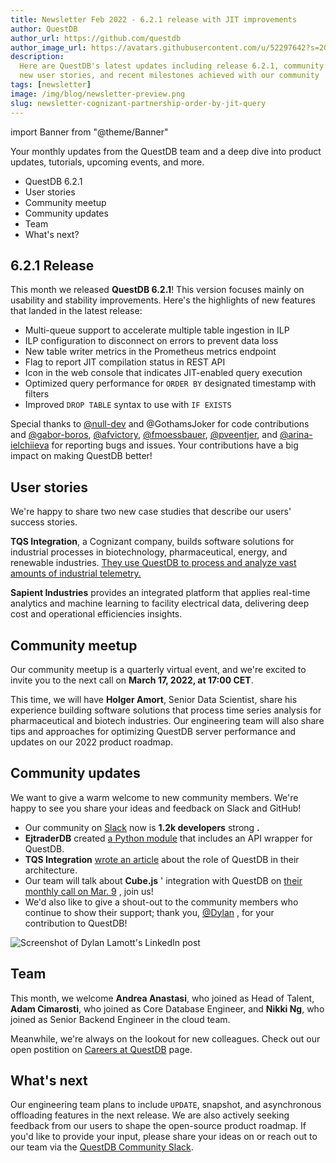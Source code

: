 ```yaml
---
title: Newsletter Feb 2022 - 6.2.1 release with JIT improvements
author: QuestDB
author_url: https://github.com/questdb
author_image_url: https://avatars.githubusercontent.com/u/52297642?s=200&v=4
description:
  Here are QuestDB's latest updates including release 6.2.1, community meetup,
  new user stories, and recent milestones achieved with our community
tags: [newsletter]
image: /img/blog/newsletter-preview.png
slug: newsletter-cognizant-partnership-order-by-jit-query
---
```


import Banner from "@theme/Banner"

<Banner
  alt="Image of QuestDB logo"
  src="/img/blog/newsletter.png"
  width={692}
  height={200}
/>

Your monthly updates from the QuestDB team and a deep dive into product updates,
tutorials, upcoming events, and more.

- QuestDB 6.2.1
- User stories
- Community meetup
- Community updates
- Team
- What's next?

## 6.2.1 Release

This month we released **QuestDB 6.2.1**! This version focuses mainly on
usability and stability improvements. Here's the highlights of new features that
landed in the latest release:

- Multi-queue support to accelerate multiple table ingestion in ILP
- ILP configuration to disconnect on errors to prevent data loss
- New table writer metrics in the Prometheus metrics endpoint
- Flag to report JIT compilation status in REST API
- Icon in the web console that indicates JIT-enabled query execution
- Optimized query performance for `ORDER BY` designated timestamp with filters
- Improved `DROP TABLE` syntax to use with `IF EXISTS`

Special thanks to [@null-dev](https://github.com/null-dev) and
@GothamsJoker for code contributions and
[@gabor-boros](https://github.com/gabor-boros),
[@afvictory](https://github.com/afvictory),
[@fmoessbauer](https://github.com/fmoessbauer),
[@pveentjer](https://github.com/pveentjer), and
[@arina-ielchiieva](https://github.com/arina-ielchiieva) for reporting bugs and
issues. Your contributions have a big impact on making QuestDB better!

## User stories

We're happy to share two new case studies that describe our users' success
stories.

**TQS Integration**, a Cognizant company, builds software solutions for
industrial processes in biotechnology, pharmaceutical, energy, and renewable
industries.
[They use QuestDB to process and analyze vast amounts of industrial telemetry.](/case-study/tqs-integration/)

**Sapient Industries** provides an integrated platform that applies real-time
analytics and machine learning to facility electrical data, delivering deep cost
and operational efficiencies insights.

## Community meetup

Our community meetup is a quarterly virtual event, and we're excited to invite
you to the next call on **March 17, 2022, at 17:00 CET**.

This time, we will have **Holger Amort**, Senior Data Scientist, share his
experience building software solutions that process time series analysis for
pharmaceutical and biotech industries. Our engineering team will also share tips
and approaches for optimizing QuestDB server performance and updates on our 2022
product roadmap.

## Community updates

We want to give a warm welcome to new community members. We're happy to see you
share your ideas and feedback on Slack and GitHub!

- Our community on [Slack](https://slack.questdb.io/) now is **1.2k developers**
  strong **.**
- **EjtraderDB** created
  [a Python module](https://github.com/ejtraderLabs/ejtraderDB) that includes an
  API wrapper for QuestDB.
- **TQS Integration**
  [wrote an article](https://www.tqsintegration.com/efficient-storing-of-high-frequency-data-in-osisoft-pi/)
  about the role of QuestDB in their architecture.
- Our team will talk about **Cube.js** ' integration with QuestDB on
  [their monthly call on Mar. 9](https://cube.dev/community-call/) , join us!
- We'd also like to give a shout-out to the community members who continue to
  show their support; thank you,
  [@Dylan](https://www.linkedin.com/in/dylan-lamott-b39b47200/) , for your
  contribution to QuestDB!

![Screenshot of Dylan Lamott's LinkedIn post](/img/blog/2022-03-02/dylan-lamott-post.png)

## Team

This month, we welcome **Andrea Anastasi**, who joined as Head of Talent, **Adam
Cimarosti**, who joined as Core Database Engineer, and **Nikki Ng**, who joined
as Senior Backend Engineer in the cloud team.

Meanwhile, we're always on the lookout for new colleagues. Check out our open
postition on [Careers at QuestDB](/careers/) page.

## What's next

Our engineering team plans to include `UPDATE`, snapshot, and asynchronous
offloading features in the next release. We are also actively seeking feedback
from our users to shape the open-source product roadmap. If you'd like to
provide your input, please share your ideas on or reach out to our team via the
[QuestDB Community Slack]({@slackUrl@}).
